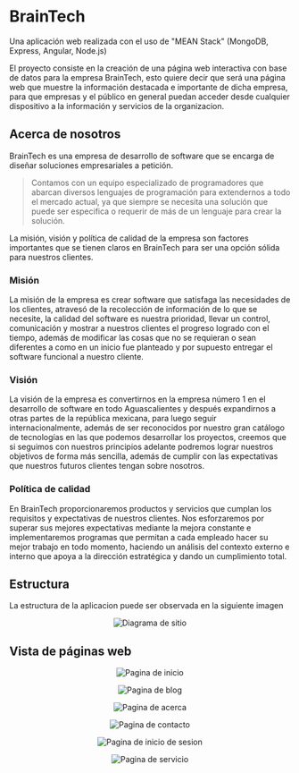 # BrainTech

Una aplicación web realizada con el uso de "MEAN Stack" (MongoDB, Express, Angular, Node.js)

El proyecto consiste en la creación de una página web interactiva con base de datos para la empresa BrainTech, esto quiere decir que será una página web que muestre la información destacada e importante de dicha empresa, para que empresas y el público en general puedan acceder desde cualquier dispositivo a la información y servicios de la organizacion. 

## Acerca de nosotros

BrainTech es una empresa de desarrollo de software que se encarga de diseñar soluciones empresariales a petición.

> Contamos con un equipo especializado de programadores que abarcan diversos lenguajes de programación para extendernos a todo el mercado actual, ya que siempre se necesita una solución que puede ser especifica o requerir de más de un lenguaje para crear la solución.

La misión, visión y política de calidad de la empresa son factores importantes que se tienen claros en BrainTech para ser una opción sólida para nuestros clientes.

### Misión

La misión de la empresa es crear software que satisfaga las necesidades de los clientes, atravesó de la recolección de información de lo que se necesite, la calidad del software es nuestra prioridad, llevar un control, comunicación y mostrar a nuestros clientes el progreso logrado con el tiempo, además de modificar las cosas que no se requieran o sean diferentes a como en un inicio fue planteado y por supuesto entregar el software funcional a nuestro cliente.

### Visión

La visión de la empresa es convertirnos en la empresa número 1 en el desarrollo de software en todo Aguascalientes y después expandirnos a otras partes de la república mexicana, para luego seguir internacionalmente, además de ser reconocidos por nuestro gran catálogo de tecnologías en las que podemos desarrollar los proyectos, creemos que si seguimos con nuestros principios adelante podremos lograr nuestros objetivos de forma más sencilla, además de cumplir con las expectativas que nuestros futuros clientes tengan sobre nosotros.

### Política de calidad

En BrainTech proporcionaremos productos y servicios que cumplan los requisitos y expectativas de nuestros clientes. Nos esforzaremos por superar sus mejores expectativas mediante la mejora constante e implementaremos programas que permitan a cada empleado hacer su mejor trabajo en todo momento, haciendo un análisis del contexto externo e interno que apoya a la dirección estratégica y dando un cumplimiento total.

## Estructura

La estructura de la aplicacion puede ser observada en la siguiente imagen

<p align="center">
  <img src="https://github.com/j-3073/BrainTech-MEAN/blob/cbf97464e7b0307733fb770cc43a33ae0e873237/docs/site%20diagram-min.png" alt="Diagrama de sitio"/>
</p>

## Vista de páginas web

<p align="center">
  <img src="https://github.com/j-3073/BrainTech-MEAN/blob/cbf97464e7b0307733fb770cc43a33ae0e873237/docs/home%20page-min.png" alt="Pagina de inicio"/>
</p>

<p align="center">
  <img src="https://github.com/j-3073/BrainTech-MEAN/blob/cbf97464e7b0307733fb770cc43a33ae0e873237/docs/blog%20page-min.png" alt="Pagina de blog"/>
</p>

<p align="center">
  <img src="https://github.com/j-3073/BrainTech-MEAN/blob/cbf97464e7b0307733fb770cc43a33ae0e873237/docs/about%20page-min.png" alt="Pagina de acerca"/>
</p>

<p align="center">
  <img src="https://github.com/j-3073/BrainTech-MEAN/blob/cbf97464e7b0307733fb770cc43a33ae0e873237/docs/contact%20page-min.png" alt="Pagina de contacto"/>
</p>

<p align="center">
  <img src="https://github.com/j-3073/BrainTech-MEAN/blob/cbf97464e7b0307733fb770cc43a33ae0e873237/docs/login%20page-min.png" alt="Pagina de inicio de sesion"/>
</p>

<p align="center">
  <img src="https://github.com/j-3073/BrainTech-MEAN/blob/cbf97464e7b0307733fb770cc43a33ae0e873237/docs/services%20page-min.png" alt="Pagina de servicio"/>
</p>
